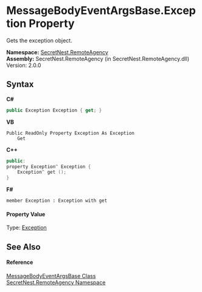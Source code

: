 # MessageBodyEventArgsBase.Exception Property 
 

Gets the exception object.

**Namespace:**&nbsp;<a href="N_SecretNest_RemoteAgency">SecretNest.RemoteAgency</a><br />**Assembly:**&nbsp;SecretNest.RemoteAgency (in SecretNest.RemoteAgency.dll) Version: 2.0.0

## Syntax

**C#**<br />
``` C#
public Exception Exception { get; }
```

**VB**<br />
``` VB
Public ReadOnly Property Exception As Exception
	Get
```

**C++**<br />
``` C++
public:
property Exception^ Exception {
	Exception^ get ();
}
```

**F#**<br />
``` F#
member Exception : Exception with get

```


#### Property Value
Type: <a href="https://docs.microsoft.com/dotnet/api/system.exception" target="_blank">Exception</a>

## See Also


#### Reference
<a href="T_SecretNest_RemoteAgency_MessageBodyEventArgsBase">MessageBodyEventArgsBase Class</a><br /><a href="N_SecretNest_RemoteAgency">SecretNest.RemoteAgency Namespace</a><br />